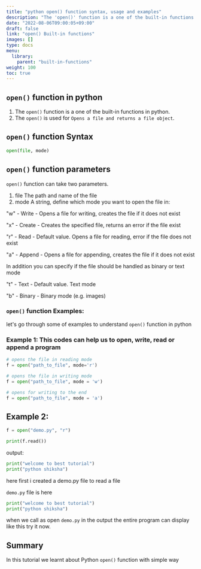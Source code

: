 ```yaml
---
title: "python open() function syntax, usage and examples"
description: "The 'open()' function is a one of the built-in functions in python"
date: "2022-08-06T09:00:05+09:00"
draft: false
link: "open() Built-in functions"
images: []
type: docs
menu:
  library:
    parent: "built-in-functions"
weight: 100
toc: true
---
```


## `open()` function in python

1. The `open()` function is a one of the built-in functions in python.
2. The `open()` is used for `Opens a file and returns a file object`.

## `open()` function Syntax

```python
open(file, mode)
```
## `open()` function parameters

`open()` function can take two parameters.
1. file 	The path and name of the file
2. mode 	A string, define which mode you want to open the file in:


"w" - Write - Opens a file for writing, creates the file if it does not exist

"x" - Create - Creates the specified file, returns an error if the file exist

"r" - Read - Default value. Opens a file for reading, error if the file does not exist

"a" - Append - Opens a file for appending, creates the file if it does not exist


In addition you can specify if the file should be handled as binary or text mode

"t" - Text - Default value. Text mode

"b" - Binary - Binary mode (e.g. images)

### `open()` function Examples:

let's go through some of examples to understand `open()` function in python

### Example 1: This codes can help us to open, write, read or append a program 

```python
# opens the file in reading mode
f = open("path_to_file", mode='r')

# opens the file in writing mode 
f = open("path_to_file", mode = 'w')

# opens for writing to the end 
f = open("path_to_file", mode = 'a')
```

## Example 2:

```python
f = open("demo.py", "r")

print(f.read())
```

output:

```python
print("welcome to best tutorial")
print("python shiksha")
```

here first i created a demo.py file to read a file

`demo.py` file is here
```python
print("welcome to best tutorial")
print("python shiksha")
```
when we call as open `demo.py` in the output the entire program can display like this try it now.


## Summary
In this tutorial we learnt about Python `open()` function with simple way

